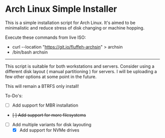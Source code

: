 # Arch Linux Simple Installer
This is a simple installation script for Arch Linux. It's aimed to be minimalistic and reduce stress of disk changing or machine hopping.

Execute these commands from live ISO:
- curl --location "https://git.io/fluffeh-archsin" > archsin
- /bin/bash archsin


***

This script is suitable for both workstations and servers. Consider using a different disk layout ( manual partitioning ) for servers. I will be uploading a few other options at some point in the future.

This will remain a BTRFS only install!


To-Do's:

- [ ] Add support for MBR installation
- ~~[ ] Add support for more filesystems~~
- [ ] Add multiple variants for disk layouting
  - [x] Add support for NVMe drives

